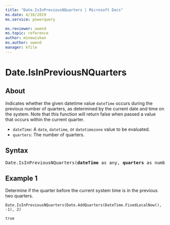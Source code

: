```yaml
---
title: "Date.IsInPreviousNQuarters | Microsoft Docs"
ms.date: 4/16/2019
ms.service: powerquery

ms.reviewer: owend
ms.topic: reference
author: minewiskan
ms.author: owend
manager: kfile
---
```

# Date.IsInPreviousNQuarters

## About

Indicates whether the given datetime value <code>dateTime</code> occurs during the previous number of quarters, as determined by the current date and time on the system. Note that this function will return false when passed a value that occurs within the current quarter. <ul> <li><code>dateTime</code>: A <code>date</code>, <code>datetime</code>, or <code>datetimezone</code> value to be evaluated.</li> <li><code>quarters</code>: The number of quarters.</li> </ul>

## Syntax

<pre>
Date.IsInPreviousNQuarters(<b>dateTime</b> as any, <b>quarters</b> as number) as nullable logical
</pre>

## Example 1
Determine if the quarter before the current system time is in the previous two quarters.

```powerquery-m
Date.IsInPreviousNQuarters(Date.AddQuarters(DateTime.FixedLocalNow(), -1), 2)
```

`true`

